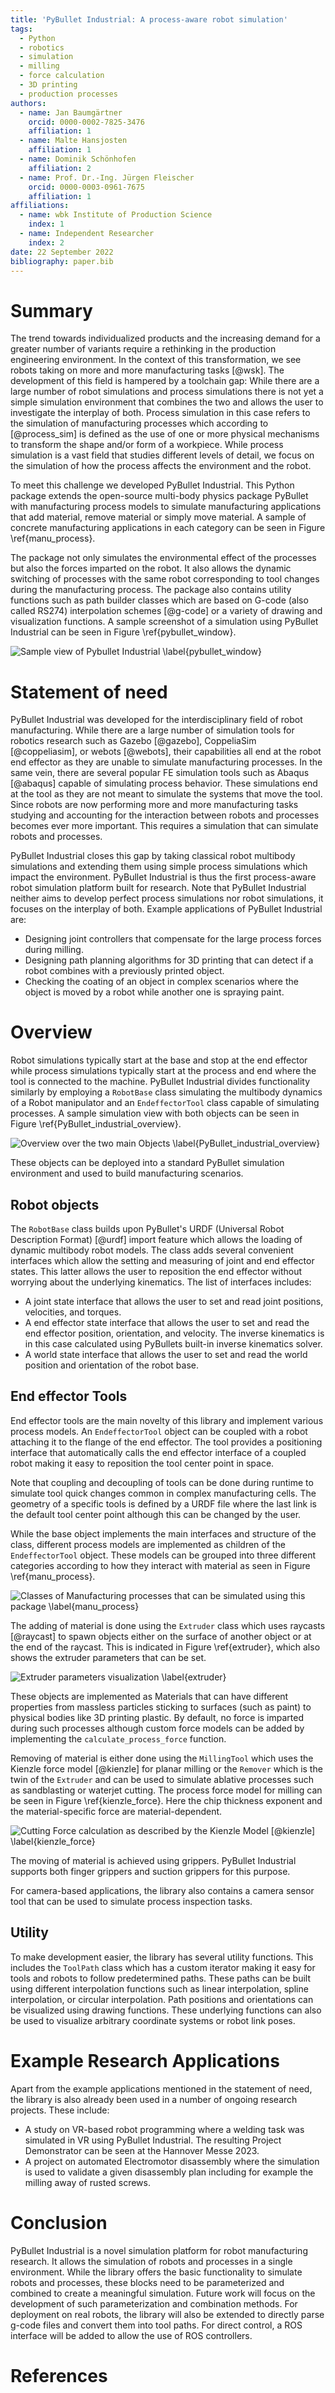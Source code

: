 ```yaml
---
title: 'PyBullet Industrial: A process-aware robot simulation'
tags:
  - Python
  - robotics
  - simulation
  - milling
  - force calculation
  - 3D printing
  - production processes
authors:
  - name: Jan Baumgärtner
    orcid: 0000-0002-7825-3476
    affiliation: 1
  - name: Malte Hansjosten
    affiliation: 1
  - name: Dominik Schönhofen
    affiliation: 2
  - name: Prof. Dr.-Ing. Jürgen Fleischer
    orcid: 0000-0003-0961-7675
    affiliation: 1
affiliations:
  - name: wbk Institute of Production Science
    index: 1
  - name: Independent Researcher
    index: 2
date: 22 September 2022
bibliography: paper.bib
---
```


# Summary
The trend towards individualized products and the increasing demand for a greater number of variants require a rethinking in the production engineering environment. In the context of this transformation, we see robots taking on more and more manufacturing tasks [@wsk].
The development of this field is hampered by a toolchain gap: While there are a large number of robot simulations and process simulations there is not yet a simple simulation environment that combines the two and allows the user to investigate the interplay of both.
Process simulation in this case refers to the simulation of manufacturing processes which according to [@process_sim] is defined as the use of one or
more physical mechanisms to transform the shape and/or form of a workpiece.
While process simulation is a vast field that studies different levels of detail, we focus on the simulation of how the process affects the environment and the robot.

To meet this challenge we developed PyBullet Industrial. This Python package extends the open-source multi-body physics package PyBullet with manufacturing process models to simulate manufacturing applications that add material, remove material or simply move material.
A sample of concrete manufacturing applications in each category can be seen in Figure \ref{manu_process}.

The package not only simulates the environmental effect of the processes but also the forces imparted on the robot. It also allows the dynamic switching of processes with the same robot corresponding to tool changes during the manufacturing process. The package also contains utility functions such as path builder classes which are based on G-code (also called RS274) interpolation schemes [@g-code] or a variety of drawing and visualization functions.
A sample screenshot of a simulation using PyBullet Industrial can be seen in Figure \ref{pybullet_window}.

![Sample view of Pybullet Industrial \label{pybullet_window}](pybullet_window.PNG)


# Statement of need
PyBullet Industrial was developed for the interdisciplinary field of robot manufacturing.
While there are a large number of simulation tools for robotics research such as Gazebo [@gazebo], CoppeliaSim [@coppeliasim], or webots [@webots], their capabilities all end at the robot end effector as they are unable to simulate manufacturing processes.
In the same vein, there are several popular FE simulation tools such as Abaqus [@abaqus] capable of simulating process behavior.
These simulations end at the tool as they are not meant to simulate the systems that move the tool.
Since robots are now performing more and more manufacturing tasks studying and accounting for the interaction between robots and processes becomes ever more important.
This requires a simulation that can simulate robots and processes.

PyBullet Industrial closes this gap by taking classical robot multibody simulations and extending them using simple process simulations which impact the environment.
PyBullet Industrial is thus the first process-aware robot simulation platform built for research.
Note that PyBullet Industrial neither aims to develop perfect process simulations nor robot simulations, it focuses on the interplay of both.
Example applications of PyBullet Industrial are:

* Designing joint controllers that compensate for the large process forces during milling.
* Designing path planning algorithms for 3D printing that can detect if a robot combines with a previously printed object.
* Checking the coating of an object in complex scenarios where the object is moved by a robot while another one is spraying paint.


# Overview

Robot simulations typically start at the base and stop at the end effector while process simulations typically start at the process and end where the tool is connected to the machine. PyBullet Industrial divides functionality similarly by employing a `RobotBase` class simulating the multibody dynamics of a Robot manipulator and an `EndeffectorTool` class capable of simulating processes.
A sample simulation view with both objects can be seen in Figure \ref{PyBullet_industrial_overview}.

![Overview over the two main Objects \label{PyBullet_industrial_overview}](pybullet_industrial_overview.png)

These objects can be deployed into a standard PyBullet simulation environment and used to build manufacturing scenarios.

## Robot objects

The `RobotBase` class builds upon PyBullet's URDF (Universal Robot Description Format) [@urdf] import feature which allows the loading of dynamic multibody robot models. The class adds several convenient interfaces which allow the setting and measuring of joint and end effector states. This latter allows the user to reposition the end effector without worrying about the underlying kinematics.
The list of interfaces includes:

- A joint state interface that allows the user to set and read joint positions, velocities, and torques.
- A end effector state interface that allows the user to set and read the end effector position, orientation, and velocity. The inverse kinematics is in this case calculated using PyBullets built-in inverse kinematics solver.
- A world state interface that allows the user to set and read the world position and orientation of the robot base.



## End effector Tools

End effector tools are the main novelty of this library and implement various process models.
An `EndeffectorTool` object can be coupled with a robot attaching it to the flange of the end effector.
The tool provides a positioning interface that automatically calls the end effector interface of a coupled robot making it easy to reposition the tool center point in space.

Note that coupling and decoupling of tools can be done during runtime to simulate tool quick changes common in complex manufacturing cells.
The geometry of a specific tools is defined by a URDF file where the last link is the default tool center point although this can be changed by the user.

While the base object implements the main interfaces and structure of the class, different process models are implemented as children of the `EndeffectorTool` object.
These models can be grouped into three different categories according to how they interact with material as seen in Figure \ref{manu_process}.

![Classes of Manufacturing processes that can be simulated using this package \label{manu_process}](manufacturing_processes.png)

The adding of material is done using the `Extruder` class which uses raycasts [@raycast] to spawn objects either on the surface of another object or at the end of the raycast.
This is indicated in Figure \ref{extruder}, which also shows the extruder parameters that can be set.

![Extruder parameters visualization \label{extruder}](extruder.png)

These objects are implemented as Materials that can have different properties from massless particles sticking to surfaces (such as paint) to physical bodies like 3D printing plastic.
By default, no force is imparted during such processes although custom force models can be added by implementing the `calculate_process_force` function.

Removing of material is either done using the `MillingTool` which uses the Kienzle force model [@kienzle] for planar milling or the `Remover` which is the twin of the `Extruder` and can be used to simulate ablative processes such as sandblasting or waterjet cutting.
The process force model for milling can be seen in Figure \ref{kienzle_force}. Here the chip thickness exponent and the material-specific force are material-dependent.

![Cutting Force calculation as described by the Kienzle Model [@kienzle] \label{kienzle_force}](cutting_force.png)

The moving of material is achieved using grippers. PyBullet Industrial supports both finger grippers and suction grippers for this purpose.

For camera-based applications, the library also contains a camera sensor tool that can be used to simulate process inspection tasks.

## Utility
To make development easier, the library has several utility functions.
This includes the `ToolPath` class which has a custom iterator making it easy for tools and robots to follow predetermined paths. These paths can be built using different interpolation functions such as linear interpolation, spline interpolation, or circular interpolation.
Path positions and orientations can be visualized using drawing functions.
These underlying functions can also be used to visualize arbitrary coordinate systems or robot link poses.





# Example Research Applications

Apart from the example applications mentioned in the statement of need, the library is also already been used in a number of ongoing research projects.
These include:

* A study on VR-based robot programming where a welding task was simulated in VR using PyBullet Industrial. The resulting Project Demonstrator can be seen at the Hannover Messe 2023.
* A project on automated Electromotor disassembly where the simulation is used to validate a given disassembly plan including for example the milling away of rusted screws.

# Conclusion
PyBullet Industrial is a novel simulation platform for robot manufacturing research.
It allows the simulation of robots and processes in a single environment.
While the library offers the basic functionality to simulate robots and processes, these blocks need to be parameterized and combined to create a meaningful simulation.
Future work will focus on the development of such parameterization and combination methods.
For deployment on real robots, the library will also be extended to directly parse g-code files and convert them into tool paths.
For direct control, a ROS interface will be added to allow the use of ROS controllers.




# References